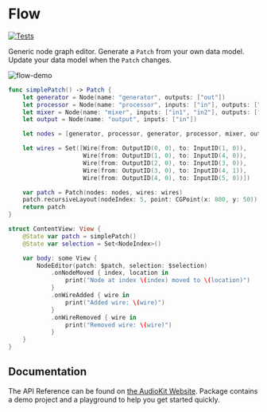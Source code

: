 # Flow

[![Tests](https://github.com/AudioKit/Flow/actions/workflows/tests.yml/badge.svg)](https://github.com/AudioKit/Flow/actions/workflows/tests.yml)

Generic node graph editor. Generate a `Patch` from your own data model. Update
your data model when the `Patch` changes.

![flow-demo](https://user-images.githubusercontent.com/13122/188530194-927674a3-53b0-4235-b86c-82f5d24be1a1.png)

```swift
func simplePatch() -> Patch {
    let generator = Node(name: "generator", outputs: ["out"])
    let processor = Node(name: "processor", inputs: ["in"], outputs: ["out"])
    let mixer = Node(name: "mixer", inputs: ["in1", "in2"], outputs: ["out"])
    let output = Node(name: "output", inputs: ["in"])

    let nodes = [generator, processor, generator, processor, mixer, output]

    let wires = Set([Wire(from: OutputID(0, 0), to: InputID(1, 0)),
                     Wire(from: OutputID(1, 0), to: InputID(4, 0)),
                     Wire(from: OutputID(2, 0), to: InputID(3, 0)),
                     Wire(from: OutputID(3, 0), to: InputID(4, 1)),
                     Wire(from: OutputID(4, 0), to: InputID(5, 0))])

    var patch = Patch(nodes: nodes, wires: wires)
    patch.recursiveLayout(nodeIndex: 5, point: CGPoint(x: 800, y: 50))
    return patch
}

struct ContentView: View {
    @State var patch = simplePatch()
    @State var selection = Set<NodeIndex>()

    var body: some View {
        NodeEditor(patch: $patch, selection: $selection)
            .onNodeMoved { index, location in
                print("Node at index \(index) moved to \(location)")
            }
            .onWireAdded { wire in
                print("Added wire: \(wire)")
            }
            .onWireRemoved { wire in
                print("Removed wire: \(wire)")
            }
    }
}
```

## Documentation

The API Reference can be found on [the AudioKit Website](https://www.audiokit.io/Flow). Package contains a demo project and a playground to help you get started quickly.

